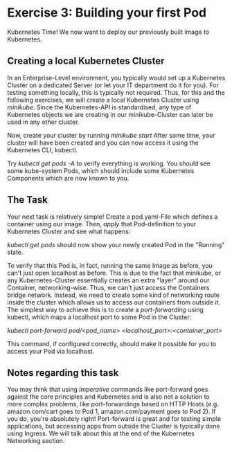 # Exercise 3: Building your first Pod

Kubernetes Time! We now want to deploy our previously built image to Kubernetes.

## Creating a local Kubernetes Cluster

In an Enterprise-Level environment, you typically would set up a Kubernetes Cluster on a dedicated Server (or let your IT department do it for you).
For testing something locally, this is typically not required. Thus, for this and the following exercises, we will create a local Kubernetes Cluster using *minikube*. Since the Kubernetes-API is standardised, any type of Kubernetes objects we are creating in our minikube-Cluster can later be used in any other cluster.

Now, create your cluster by running *minikube start*
After some time, your cluster will have been created and you can now access it using the Kubernetes CLI, kubectl.

Try *kubectl get pods -A* to verify everything is working. You should see some kube-system Pods, which should include some Kubernetes Components which are now known to you.

## The Task 

Your next task is relatively simple! Create a pod.yaml-File which defines a container using our image. Then, *apply* that Pod-definition to your Kubernetes Cluster and see what happens: 

*kubectl get pods* should now show your newly created Pod in the "Running" state.

To verify that this Pod is, in fact, running the same Image as before, you can't just open localhost as before. This is due to the fact that minikube, or any Kubernetes-Cluster essentially creates an extra "layer" around our Container, networking-wise. Thus, we can't just access the Containers bridge network. Instead, we need to create some kind of networking route inside the cluster which allows us to access our containers from outside it. 
The simplest way to achieve this is to create a *port-forwarding* using kubectl, which maps a localhost port to some Pod in the Cluster: 

*kubectl port-forward pod/<pod_name> <localhost_port>:<container_port>*

This command, if configured correctly, should make it possible for you to access your Pod via localhost.

## Notes regarding this task

You may think that using *imperative* commands like port-forward goes against the core principles and Kubernetes and is also not a solution to more complex problems, like port-forwardings based on HTTP Hosts (e.g. amazon.com/cart goes to Pod 1, amazon.com/payment goes to Pod 2). If you do, you're absolutely right! Port-forward is great and for testing simple applications, but accessing apps from outside the Cluster is typically done using Ingress. We will talk about this at the end of the Kubernetes Networking section.